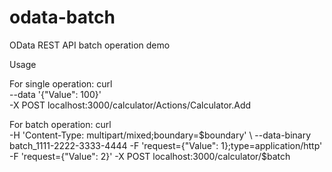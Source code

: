 # odata-batch
OData REST API batch operation demo

Usage

For single operation:
curl \
    --data '{"Value": 100}' \
    -X POST localhost:3000/calculator/Actions/Calculator.Add

For batch operation:
curl \
     -H 'Content-Type: multipart/mixed;boundary=$boundary' \
     --data-binary batch_1111-2222-3333-4444
     -F 'request={"Value": 1};type=application/http'
     -F 'request={"Value": 2}'
     -X POST localhost:3000/calculator/$batch